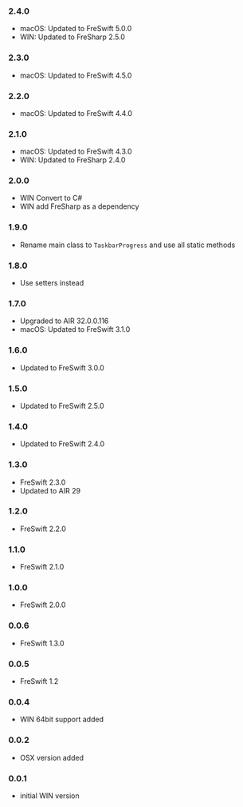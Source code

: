 ### 2.4.0
- macOS: Updated to FreSwift 5.0.0
- WIN: Updated to FreSharp 2.5.0

### 2.3.0
- macOS: Updated to FreSwift 4.5.0

### 2.2.0
- macOS: Updated to FreSwift 4.4.0

### 2.1.0
- macOS: Updated to FreSwift 4.3.0
- WIN: Updated to FreSharp 2.4.0

### 2.0.0
- WIN Convert to C#
- WIN add FreSharp as a dependency

### 1.9.0
- Rename main class to `TaskbarProgress` and use all static methods

### 1.8.0
- Use setters instead

### 1.7.0
- Upgraded to AIR 32.0.0.116
- macOS: Updated to FreSwift 3.1.0

### 1.6.0
- Updated to FreSwift 3.0.0

### 1.5.0
- Updated to FreSwift 2.5.0

### 1.4.0
- Updated to FreSwift 2.4.0

### 1.3.0
- FreSwift 2.3.0
- Updated to AIR 29

### 1.2.0
- FreSwift 2.2.0

### 1.1.0
- FreSwift 2.1.0

### 1.0.0
- FreSwift 2.0.0

### 0.0.6
- FreSwift 1.3.0

### 0.0.5
- FreSwift 1.2

### 0.0.4
- WIN 64bit support added

### 0.0.2  
- OSX version added

### 0.0.1  
- initial WIN version
